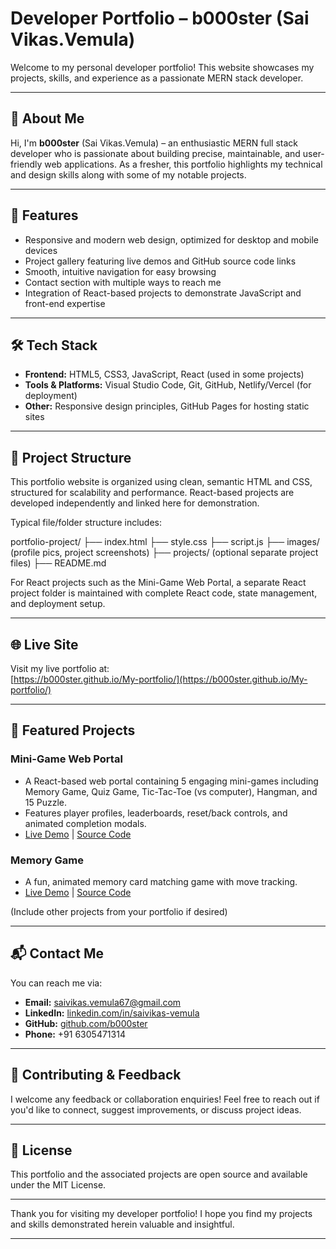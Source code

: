 # Developer Portfolio – b000ster (Sai Vikas.Vemula)

Welcome to my personal developer portfolio! This website showcases my projects, skills, and experience as a passionate MERN stack developer.

---

## 👋 About Me

Hi, I'm **b000ster** (Sai Vikas.Vemula) – an enthusiastic MERN full stack developer who is passionate about building precise, maintainable, and user-friendly web applications. As a fresher, this portfolio highlights my technical and design skills along with some of my notable projects.

---

## 🚀 Features

- Responsive and modern web design, optimized for desktop and mobile devices
- Project gallery featuring live demos and GitHub source code links
- Smooth, intuitive navigation for easy browsing
- Contact section with multiple ways to reach me
- Integration of React-based projects to demonstrate JavaScript and front-end expertise

---

## 🛠️ Tech Stack

- **Frontend:** HTML5, CSS3, JavaScript, React (used in some projects)
- **Tools & Platforms:** Visual Studio Code, Git, GitHub, Netlify/Vercel (for deployment)
- **Other:** Responsive design principles, GitHub Pages for hosting static sites

---

## 📁 Project Structure

This portfolio website is organized using clean, semantic HTML and CSS, structured for scalability and performance. React-based projects are developed independently and linked here for demonstration.

Typical file/folder structure includes:

portfolio-project/
├── index.html
├── style.css
├── script.js
├── images/ (profile pics, project screenshots)
├── projects/ (optional separate project files)
├── README.md


For React projects such as the Mini-Game Web Portal, a separate React project folder is maintained with complete React code, state management, and deployment setup.

---

## 🌐 Live Site

Visit my live portfolio at:  
[https://b000ster.github.io/My-portfolio/](https://b000ster.github.io/My-portfolio/)

---

## 📂 Featured Projects

### Mini-Game Web Portal
- A React-based web portal containing 5 engaging mini-games including Memory Game, Quiz Game, Tic-Tac-Toe (vs computer), Hangman, and 15 Puzzle.
- Features player profiles, leaderboards, reset/back controls, and animated completion modals.
- [Live Demo](https://b000ster.github.io/mini-game-web-portal/) | [Source Code](https://github.com/b000ster/mini-game-web-portal)

### Memory Game
- A fun, animated memory card matching game with move tracking.
- [Live Demo](https://b000ster.github.io/memory-game/) | [Source Code](https://github.com/b000ster/memory-game)

(Include other projects from your portfolio if desired)

---

## 📬 Contact Me

You can reach me via:

- **Email:** saivikas.vemula67@gmail.com
- **LinkedIn:** [linkedin.com/in/saivikas-vemula](https://linkedin.com/in/saivikas-vemula)
- **GitHub:** [github.com/b000ster](https://github.com/b000ster)
- **Phone:** +91 6305471314

---

## 🤝 Contributing & Feedback

I welcome any feedback or collaboration enquiries! Feel free to reach out if you'd like to connect, suggest improvements, or discuss project ideas.

---

## 📜 License

This portfolio and the associated projects are open source and available under the MIT License.

---

Thank you for visiting my developer portfolio! I hope you find my projects and skills demonstrated herein valuable and insightful.

---